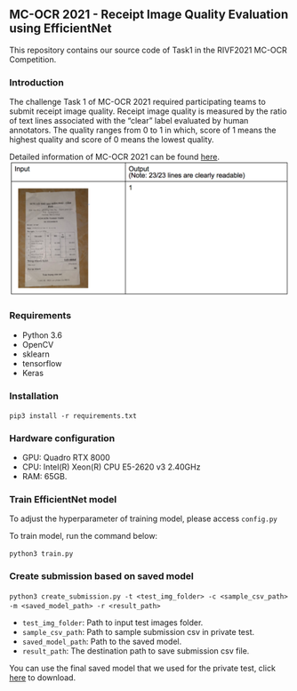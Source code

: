 ## MC-OCR 2021 - Receipt Image Quality Evaluation using EfficientNet

This repository contains our source code of Task1 in the RIVF2021 MC-OCR Competition.

### Introduction

The challenge Task 1 of MC-OCR 2021 required participating teams to submit receipt image quality. Receipt image quality is  measured  by  the  ratio  of text lines associated with the “clear” label evaluated by human  annotators.  The  quality  ranges  from  0  to  1  in  which, score of 1 means the highest quality and score of 0 means the lowest quality.

Detailed information of MC-OCR 2021 can be found [here](https://rivf2021-mc-ocr.vietnlp.com/).
![overview](overview.png)

### Requirements
- Python 3.6
- OpenCV
- sklearn
- tensorflow
- Keras

### Installation

`pip3 install -r requirements.txt`

### Hardware configuration

- GPU: Quadro RTX 8000
- CPU: Intel(R) Xeon(R) CPU E5-2620 v3 2.40GHz
- RAM: 65GB.

### Train EfficientNet model

To adjust the hyperparameter of training model, please access `config.py`

To train model, run the command below:

`python3 train.py`

### Create submission based on saved model

`python3 create_submission.py -t <test_img_folder> -c <sample_csv_path> -m <saved_model_path> -r <result_path>`

- `test_img_folder`: Path to input test images folder.
- `sample_csv_path`: Path to sample submission csv in private test.
- `saved_model_path`: Path to the saved model.
- `result_path`: The destination path to save submission csv file.

You can use the final saved model that we used for the private test, click [here](https://drive.google.com/file/d/1qAAtHgfbGze9hKduQYfZLaf_DEhrL-ct/view?usp=sharing) to download.
